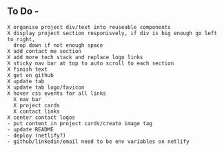 ## To Do -
    X organise project div/text into reuseable components
    X display project section responisvely, if div is big enough go left to right,
      drop down if not enough space
    X add contact me section
    X add more tech stack and replace logo links
    X sticky nav bar at top to auto scroll to each section
    X finish text
    X get on github
    X update tab
    X update tab logo/favicon
    X hover css events for all links
      X nav bar
      X project cards
      X contact links
    X center contact logos
    - put content in project cards/create image tag
    - update README
    - deploy (netlify?)
    - github/linkedin/email need to be env variables on netlify